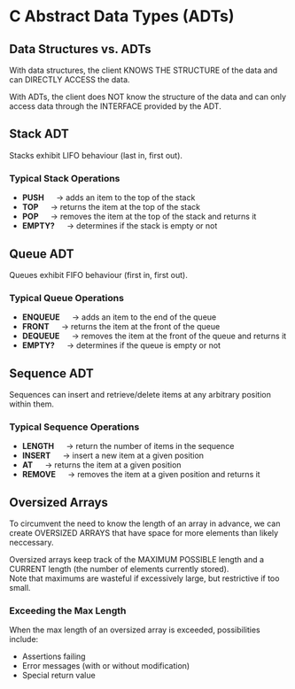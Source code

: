 # C Abstract Data Types (ADTs)

## Data Structures vs. ADTs
With data structures, the client KNOWS THE STRUCTURE of the data and can DIRECTLY ACCESS the data. <br>

With ADTs, the client does NOT know the structure of the data and can only access data through the INTERFACE provided by the ADT. <br>

## Stack ADT
Stacks exhibit LIFO behaviour (last in, first out).

### Typical Stack Operations
- **PUSH**
&emsp; → adds an item to the top of the stack
- **TOP**
&emsp; → returns the item at the top of the stack
- **POP**
&emsp; → removes the item at the top of the stack and returns it
- **EMPTY?**
&emsp; → determines if the stack is empty or not

## Queue ADT
Queues exhibit FIFO behaviour (first in, first out).

### Typical Queue Operations
- **ENQUEUE**
&emsp; → adds an item to the end of the queue
- **FRONT**
&emsp; → returns the item at the front of the queue
- **DEQUEUE**
&emsp; → removes the item at the front of the queue and returns it
- **EMPTY?**
&emsp; → determines if the queue is empty or not

## Sequence ADT
Sequences can insert and retrieve/delete items at any arbitrary position within them.

### Typical Sequence Operations
- **LENGTH**
&emsp; → return the number of items in the sequence
- **INSERT**
&emsp; → insert a new item at a given position
- **AT**
&emsp; → returns the item at a given position
- **REMOVE**
&emsp; → removes the item at a given position and returns it

## Oversized Arrays
To circumvent the need to know the length of an array in advance, we can create OVERSIZED ARRAYS that have space for more elements than likely neccessary. <br>

Oversized arrays keep track of the MAXIMUM POSSIBLE length and a CURRENT length (the number of elements currently stored). <br>
Note that maximums are wasteful if excessively large, but restrictive if too small. 

### Exceeding the Max Length
When the max length of an oversized array is exceeded, possibilities include:

- Assertions failing
- Error messages (with or without modification)
- Special return value








